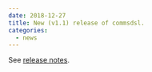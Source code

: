 ```yaml
---
date: 2018-12-27
title: New (v1.1) release of commsdsl.
categories:
  - news
---
```

See [release notes](https://github.com/arobenko/commsdsl/releases/tag/v1.1).
